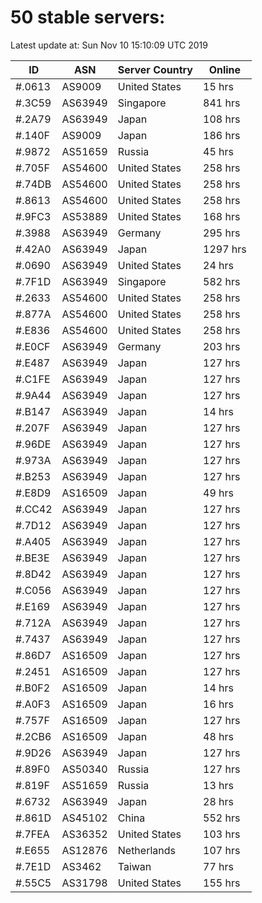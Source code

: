 # 50 stable servers:

Latest update at: Sun Nov 10 15:10:09 UTC 2019

| ID | ASN | Server Country | Online |
| -- | --- | -------------- | ------ |
| #.0613 | AS9009 | United States | 15 hrs |
| #.3C59 | AS63949 | Singapore | 841 hrs |
| #.2A79 | AS63949 | Japan | 108 hrs |
| #.140F | AS9009 | Japan | 186 hrs |
| #.9872 | AS51659 | Russia | 45 hrs |
| #.705F | AS54600 | United States | 258 hrs |
| #.74DB | AS54600 | United States | 258 hrs |
| #.8613 | AS54600 | United States | 258 hrs |
| #.9FC3 | AS53889 | United States | 168 hrs |
| #.3988 | AS63949 | Germany | 295 hrs |
| #.42A0 | AS63949 | Japan | 1297 hrs |
| #.0690 | AS63949 | United States | 24 hrs |
| #.7F1D | AS63949 | Singapore | 582 hrs |
| #.2633 | AS54600 | United States | 258 hrs |
| #.877A | AS54600 | United States | 258 hrs |
| #.E836 | AS54600 | United States | 258 hrs |
| #.E0CF | AS63949 | Germany | 203 hrs |
| #.E487 | AS63949 | Japan | 127 hrs |
| #.C1FE | AS63949 | Japan | 127 hrs |
| #.9A44 | AS63949 | Japan | 127 hrs |
| #.B147 | AS63949 | Japan | 14 hrs |
| #.207F | AS63949 | Japan | 127 hrs |
| #.96DE | AS63949 | Japan | 127 hrs |
| #.973A | AS63949 | Japan | 127 hrs |
| #.B253 | AS63949 | Japan | 127 hrs |
| #.E8D9 | AS16509 | Japan | 49 hrs |
| #.CC42 | AS63949 | Japan | 127 hrs |
| #.7D12 | AS63949 | Japan | 127 hrs |
| #.A405 | AS63949 | Japan | 127 hrs |
| #.BE3E | AS63949 | Japan | 127 hrs |
| #.8D42 | AS63949 | Japan | 127 hrs |
| #.C056 | AS63949 | Japan | 127 hrs |
| #.E169 | AS63949 | Japan | 127 hrs |
| #.712A | AS63949 | Japan | 127 hrs |
| #.7437 | AS63949 | Japan | 127 hrs |
| #.86D7 | AS16509 | Japan | 127 hrs |
| #.2451 | AS16509 | Japan | 127 hrs |
| #.B0F2 | AS16509 | Japan | 14 hrs |
| #.A0F3 | AS16509 | Japan | 16 hrs |
| #.757F | AS16509 | Japan | 127 hrs |
| #.2CB6 | AS16509 | Japan | 48 hrs |
| #.9D26 | AS63949 | Japan | 127 hrs |
| #.89F0 | AS50340 | Russia | 127 hrs |
| #.819F | AS51659 | Russia | 13 hrs |
| #.6732 | AS63949 | Japan | 28 hrs |
| #.861D | AS45102 | China | 552 hrs |
| #.7FEA | AS36352 | United States | 103 hrs |
| #.E655 | AS12876 | Netherlands | 107 hrs |
| #.7E1D | AS3462 | Taiwan | 77 hrs |
| #.55C5 | AS31798 | United States | 155 hrs |

